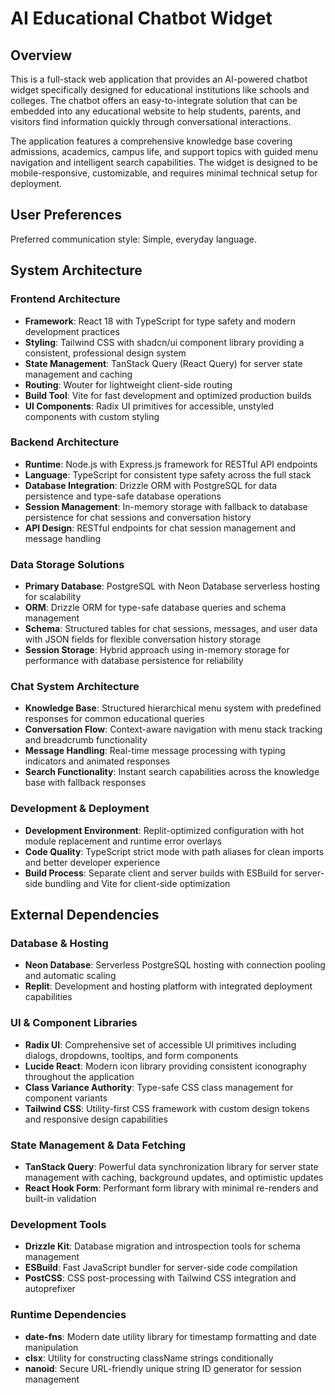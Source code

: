 # AI Educational Chatbot Widget

## Overview

This is a full-stack web application that provides an AI-powered chatbot widget specifically designed for educational institutions like schools and colleges. The chatbot offers an easy-to-integrate solution that can be embedded into any educational website to help students, parents, and visitors find information quickly through conversational interactions.

The application features a comprehensive knowledge base covering admissions, academics, campus life, and support topics with guided menu navigation and intelligent search capabilities. The widget is designed to be mobile-responsive, customizable, and requires minimal technical setup for deployment.

## User Preferences

Preferred communication style: Simple, everyday language.

## System Architecture

### Frontend Architecture
- **Framework**: React 18 with TypeScript for type safety and modern development practices
- **Styling**: Tailwind CSS with shadcn/ui component library providing a consistent, professional design system
- **State Management**: TanStack Query (React Query) for server state management and caching
- **Routing**: Wouter for lightweight client-side routing
- **Build Tool**: Vite for fast development and optimized production builds
- **UI Components**: Radix UI primitives for accessible, unstyled components with custom styling

### Backend Architecture
- **Runtime**: Node.js with Express.js framework for RESTful API endpoints
- **Language**: TypeScript for consistent type safety across the full stack
- **Database Integration**: Drizzle ORM with PostgreSQL for data persistence and type-safe database operations
- **Session Management**: In-memory storage with fallback to database persistence for chat sessions and conversation history
- **API Design**: RESTful endpoints for chat session management and message handling

### Data Storage Solutions
- **Primary Database**: PostgreSQL with Neon Database serverless hosting for scalability
- **ORM**: Drizzle ORM for type-safe database queries and schema management
- **Schema**: Structured tables for chat sessions, messages, and user data with JSON fields for flexible conversation history storage
- **Session Storage**: Hybrid approach using in-memory storage for performance with database persistence for reliability

### Chat System Architecture
- **Knowledge Base**: Structured hierarchical menu system with predefined responses for common educational queries
- **Conversation Flow**: Context-aware navigation with menu stack tracking and breadcrumb functionality
- **Message Handling**: Real-time message processing with typing indicators and animated responses
- **Search Functionality**: Instant search capabilities across the knowledge base with fallback responses

### Development & Deployment
- **Development Environment**: Replit-optimized configuration with hot module replacement and runtime error overlays
- **Code Quality**: TypeScript strict mode with path aliases for clean imports and better developer experience
- **Build Process**: Separate client and server builds with ESBuild for server-side bundling and Vite for client-side optimization

## External Dependencies

### Database & Hosting
- **Neon Database**: Serverless PostgreSQL hosting with connection pooling and automatic scaling
- **Replit**: Development and hosting platform with integrated deployment capabilities

### UI & Component Libraries
- **Radix UI**: Comprehensive set of accessible UI primitives including dialogs, dropdowns, tooltips, and form components
- **Lucide React**: Modern icon library providing consistent iconography throughout the application
- **Class Variance Authority**: Type-safe CSS class management for component variants
- **Tailwind CSS**: Utility-first CSS framework with custom design tokens and responsive design capabilities

### State Management & Data Fetching
- **TanStack Query**: Powerful data synchronization library for server state management with caching, background updates, and optimistic updates
- **React Hook Form**: Performant form library with minimal re-renders and built-in validation

### Development Tools
- **Drizzle Kit**: Database migration and introspection tools for schema management
- **ESBuild**: Fast JavaScript bundler for server-side code compilation
- **PostCSS**: CSS post-processing with Tailwind CSS integration and autoprefixer

### Runtime Dependencies
- **date-fns**: Modern date utility library for timestamp formatting and date manipulation
- **clsx**: Utility for constructing className strings conditionally
- **nanoid**: Secure URL-friendly unique string ID generator for session management